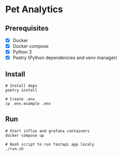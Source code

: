 # Pet Analytics

## Prerequisites

- [x] Docker
- [x] Docker compose
- [x] Python 3
- [x] Poetry (Python dependencies and venv manager)

## Install

```
# Install deps
poetry install

# Create .env
cp .env.example .env
```

## Run

```
# Start influx and grafana containers
docker compose up

# Bash script to run fastapi app localy
./run.sh
```
